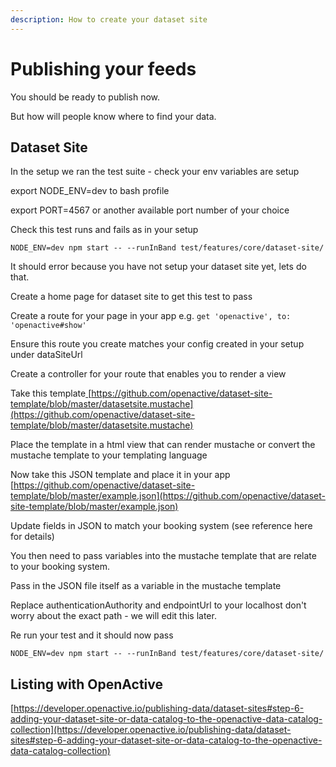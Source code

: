 ```yaml
---
description: How to create your dataset site
---
```


# Publishing your feeds

You should be ready to publish now.

But how will people know where to find your data.

## Dataset Site

In the setup we ran the test suite - check your env variables are setup&#x20;

export NODE\_ENV=dev to bash profile

export PORT=4567 or another available port number of your choice&#x20;

Check this test runs and fails as in your setup

`NODE_ENV=dev npm start -- --runInBand test/features/core/dataset-site/`

It should error because you have not setup your dataset site yet, lets do that.&#x20;

Create a home page for dataset site to get this test to pass

Create a route for your page in your app e.g. `get 'openactive', to: 'openactive#show'`

Ensure this route you create matches your config created in your setup under dataSiteUrl

Create a controller for your route that enables you to render a view

Take this template[ ](https://github.com/openactive/dataset-site-template/blob/master/datasetsite.mustache)[https://github.com/openactive/dataset-site-template/blob/master/datasetsite.mustache](https://github.com/openactive/dataset-site-template/blob/master/datasetsite.mustache)

Place the template in a html view that can render mustache or convert the mustache template to your templating language

Now take this JSON template and place it in your app [https://github.com/openactive/dataset-site-template/blob/master/example.json](https://github.com/openactive/dataset-site-template/blob/master/example.json)

Update fields in JSON to match your booking system (see reference here for details)

You then need to pass variables into the mustache template that are relate to your booking system.&#x20;

Pass in the JSON file itself as a variable in the mustache template

Replace authenticationAuthority and endpointUrl to your localhost don't worry about the exact path - we will edit this later.

Re run your test and it should now pass

`NODE_ENV=dev npm start -- --runInBand test/features/core/dataset-site/`

## Listing with OpenActive

[https://developer.openactive.io/publishing-data/dataset-sites#step-6-adding-your-dataset-site-or-data-catalog-to-the-openactive-data-catalog-collection](https://developer.openactive.io/publishing-data/dataset-sites#step-6-adding-your-dataset-site-or-data-catalog-to-the-openactive-data-catalog-collection)



